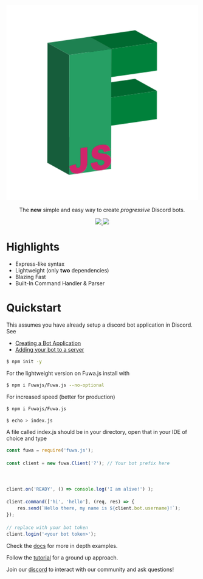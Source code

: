 <div align="center">
    <img src="https://github.com/Fuwajs/Fuwa.js/raw/main/misc/Logo.svg" width="512" height="512">
    <p>The <b>new</b> simple and easy way to create <em>progressive</em> Discord bots.</p>
    <p>
        <a href="https://discord.gg/FGn4T9eUp5">
            <img src="https://img.shields.io/discord/788135963528134656?color=7289da&logo=discord&logoColor=white"/>
        </a>
        <img src="https://travis-ci.com/Fuwajs/Fuwa.js.svg?branch=main"/>
    </p>
</div>

# Highlights
- Express-like syntax
- Lightweight (only **two** dependencies)
- Blazing Fast
- Built-In Command Handler & Parser


# Quickstart
This assumes you have already setup a discord bot application in Discord. See
- [Creating a Bot Application](https://discordjs.guide/preparations/setting-up-a-bot-application.html)
- [Adding your bot to a server](https://discordjs.guide/preparations/adding-your-bot-to-servers.html#bot-invite-links)

```bash
$ npm init -y
```
For the lightweight version on Fuwa.js install with
```bash
$ npm i Fuwajs/Fuwa.js --no-optional
```
For increased speed (better for production)
```bash
$ npm i Fuwajs/Fuwa.js
```

```bash
$ echo > index.js
```

A file called index.js should be in your directory, open that in your IDE of choice and type
```js
const fuwa = require('fuwa.js');

const client = new fuwa.Client('?'); // Your bot prefix here



client.on('READY', () => console.log('I am alive!') );

client.command(['hi', 'hello'], (req, res) => { 
    res.send(`Hello there, my name is ${client.bot.username}!`); 
});

// replace with your bot token
client.login('<your bot token>');

```
Check the [docs](https://Fuwajs.github.io/index.html) for more in depth examples.

Follow the [tutorial](https://github.com/fuwajs/fuwa.js/wiki) for a ground up approach.

Join our [discord](https://discord.gg/FGn4T9eUp5) to interact with our community and ask questions!
